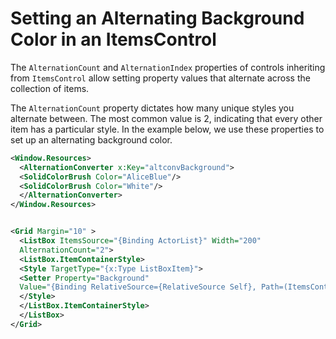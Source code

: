 # Setting an Alternating Background Color in an ItemsControl

The `AlternationCount` and `AlternationIndex` properties of controls inheriting from `ItemsControl` allow setting property values that alternate across the collection of items.

The `AlternationCount` property dictates how many unique styles you alternate between. The most common value is 2, indicating that every other item has a particular style. In the example below, we use these properties to set up an alternating background color.

```xml
<Window.Resources>
  <AlternationConverter x:Key="altconvBackground">
  <SolidColorBrush Color="AliceBlue"/>
  <SolidColorBrush Color="White"/>
  </AlternationConverter>
</Window.Resources>


<Grid Margin="10" >
  <ListBox ItemsSource="{Binding ActorList}" Width="200"
  AlternationCount="2">
  <ListBox.ItemContainerStyle>
  <Style TargetType="{x:Type ListBoxItem}">
  <Setter Property="Background"
  Value="{Binding RelativeSource={RelativeSource Self}, Path=(ItemsControl.AlternationIndex), Converter={StaticResource altconvBackground}}"/>
  </Style>
  </ListBox.ItemContainerStyle>
  </ListBox>
</Grid>
```
<!--stackedit_data:
eyJoaXN0b3J5IjpbODU4OTQxNTEzXX0=
-->